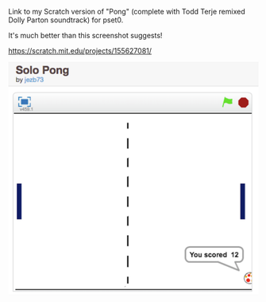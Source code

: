 Link to my Scratch version of "Pong" (complete with Todd Terje remixed Dolly Parton soundtrack) for pset0.

It's much better than this screenshot suggests!

https://scratch.mit.edu/projects/155627081/



![alt text](screenshots/pong.png "PONG!")
